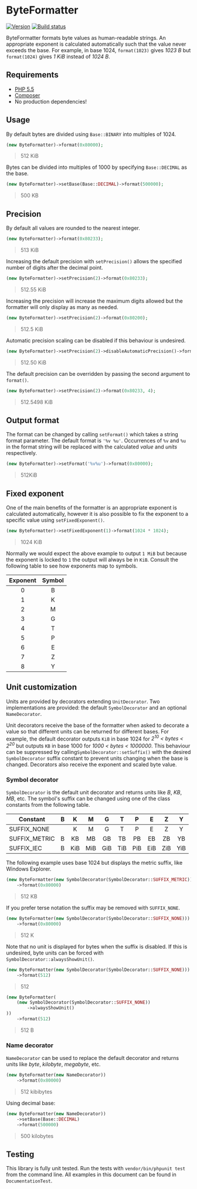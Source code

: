 ByteFormatter
=============

[![Version][Version image]][Releases]
[![Build status][Build image]][Build]

ByteFormatter formats byte values as human-readable strings. An appropriate exponent is calculated automatically such
that the value never exceeds the base. For example, in base 1024, `format(1023)` gives *1023 B* but `format(1024)` gives
*1 KiB* instead of *1024 B*.

Requirements
------------

 - [PHP 5.5](http://php.net/)
 - [Composer](https://getcomposer.org/)
 - No production dependencies!

Usage
-----

By default bytes are divided using `Base::BINARY` into multiples of 1024.

```php
(new ByteFormatter)->format(0x80000);
```
> 512 KiB

Bytes can be divided into multiples of 1000 by specifying `Base::DECIMAL` as the base.

```php
(new ByteFormatter)->setBase(Base::DECIMAL)->format(500000);
```
> 500 KB

Precision
---------

By default all values are rounded to the nearest integer.

```php
(new ByteFormatter)->format(0x80233);
```
> 513 KiB

Increasing the default precision with `setPrecision()` allows the specified number of digits after the decimal point.

```php
(new ByteFormatter)->setPrecision(2)->format(0x80233);
```
> 512.55 KiB

Increasing the precision will increase the maximum digits allowed but the formatter will only display as many as
needed.

```php
(new ByteFormatter)->setPrecision(2)->format(0x80200);
```
> 512.5 KiB

Automatic precision scaling can be disabled if this behaviour is undesired.

```php
(new ByteFormatter)->setPrecision(2)->disableAutomaticPrecision()->format(0x80200);
```
> 512.50 KiB

The default precision can be overridden by passing the second argument to `format()`.

```php
(new ByteFormatter)->setPrecision(2)->format(0x80233, 4);
```
> 512.5498 KiB

Output format
-------------

The format can be changed by calling `setFormat()` which takes a string format parameter. The default format is
`'%v %u'`. Occurrences of `%v` and `%u` in the format string will be replaced with the calculated *value* and *units*
respectively.

```php
(new ByteFormatter)->setFormat('%v%u')->format(0x80000);
```
> 512KiB

Fixed exponent
--------------

One of the main benefits of the formatter is an appropriate exponent is calculated automatically, however it is also
possible to fix the exponent to a specific value using `setFixedExponent()`.

```php
(new ByteFormatter)->setFixedExponent(1)->format(1024 * 1024);
```
> 1024 KiB

Normally we would expect the above example to output `1 MiB` but because the exponent is locked to `1` the output will
always be in `KiB`. Consult the following table to see how exponents map to symbols.

| Exponent | Symbol |
|:--------:|:------:|
|    0     |    B   |
|    1     |    K   |
|    2     |    M   |
|    3     |    G   |
|    4     |    T   |
|    5     |    P   |
|    6     |    E   |
|    7     |    Z   |
|    8     |    Y   |

Unit customization
------------------

Units are provided by decorators extending `UnitDecorator`. Two implementations are provided: the default
`SymbolDecorator` and an optional `NameDecorator`.

Unit decorators receive the base of the formatter when asked to decorate a value so that different units can be
returned for different bases. For example, the default decorator outputs `KiB` in base 1024 for
*2<sup>10</sup> < bytes < 2<sup>20</sup>* but outputs `KB` in base 1000 for *1000 < bytes < 1000000*. This behaviour
can be suppressed by calling`SymbolDecorator::setSuffix()` with the desired `SymbolDecorator` suffix constant to
prevent units changing when the base is changed. Decorators also receive the exponent and scaled byte value.

### Symbol decorator

`SymbolDecorator` is the default unit decorator and returns units like *B*, *KB*, *MB*, etc. The symbol's suffix can be
changed using one of the class constants from the following table.

| Constant      | B |  K  |  M  |  G  |  T  |  P  |  E  |  Z  |  Y  |
|---------------|:-:|:---:|:---:|:---:|:---:|:---:|:---:|:---:|:---:|
| SUFFIX_NONE   |   |  K  |  M  |  G  |  T  |  P  |  E  |  Z  |  Y  |
| SUFFIX_METRIC | B |  KB |  MB |  GB |  TB |  PB |  EB |  ZB |  YB |
| SUFFIX_IEC    | B | KiB | MiB | GiB | TiB | PiB | EiB | ZiB | YiB |

The following example uses base 1024 but displays the metric suffix, like Windows Explorer.

```php
(new ByteFormatter(new SymbolDecorator(SymbolDecorator::SUFFIX_METRIC)))
    ->format(0x80000)
```
> 512 KB

If you prefer terse notation the suffix may be removed with `SUFFIX_NONE`.

```php
(new ByteFormatter(new SymbolDecorator(SymbolDecorator::SUFFIX_NONE)))
    ->format(0x80000)
```
> 512 K

Note that no unit is displayed for bytes when the suffix is disabled. If this is undesired, byte units can be forced
with `SymbolDecorator::alwaysShowUnit()`.

```php
(new ByteFormatter(new SymbolDecorator(SymbolDecorator::SUFFIX_NONE)))
    ->format(512)
```
> 512

```php
(new ByteFormatter(
    (new SymbolDecorator(SymbolDecorator::SUFFIX_NONE))
        ->alwaysShowUnit()
))
    ->format(512)
```
> 512 B

### Name decorator

`NameDecorator` can be used to replace the default decorator and returns units like *byte*, *kilobyte*, *megabyte*,
etc.

```php
(new ByteFormatter(new NameDecorator))
    ->format(0x80000)
```
> 512 kibibytes

Using decimal base:

```php
(new ByteFormatter(new NameDecorator))
    ->setBase(Base::DECIMAL)
    ->format(500000)
```
> 500 kilobytes

Testing
-------

This library is fully unit tested. Run the tests with `vendor/bin/phpunit test` from the command line. All examples
in this document can be found in `DocumentationTest`.

  [Releases]: https://github.com/ScriptFUSION/ByteFormatter/releases
  [Version image]: https://poser.pugx.org/scriptfusion/byte-formatter/version "Latest version"
  [Build]: http://travis-ci.org/ScriptFUSION/ByteFormatter
  [Build image]: http://img.shields.io/travis/ScriptFUSION/ByteFormatter.svg "Build status"
